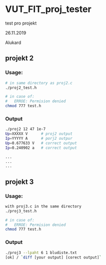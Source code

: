 # VUT_FIT_proj_tester

test pro projekt 

26.11.2019

Alukard

## projekt 2


### Usage:
```Bash
# in same directory as proj2.c
./proj2_test.h 

# in case of:
#	ERROE: Permision denied
chmod 777 test.h
```
### Output 
```Bash
./proj2 12 47 1e-7
Up=XXXXX V      # proj2 output
Ip=YYYYY A      # porj2 outpur
Up=0.677633 V   # correct output
Ip=0.240902 a   # correct output

...
...
...
```

## projekt 3


### Usage:
```Bash
with proj3.c in the same directory
./proj3_test.h

# in case of:
#	ERROE: Permision denied
chmod 777 test.h
```

### Output 
```Bash
./proj3 --lpaht 6 1 bludiste.txt
[ok] / `diff [your output] [corect output]` 

``` 
